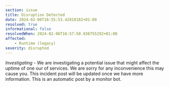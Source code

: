 ```yaml
---
section: issue
title: Disruption Detected
date: 2024-02-06T16:55:53.42010182+01:00
resolved: true
informational: false
resolvedWhen: 2024-02-06T16:57:50.938755292+01:00
affected:
    - Runtime (legacy)
severity: disrupted
---
```

*Investigating* - We are investigating a potential issue that might affect the uptime of one our of services. We are sorry for any inconvenience this may cause you. This incident post will be updated once we have more information.
This is an automatic post by a monitor bot.